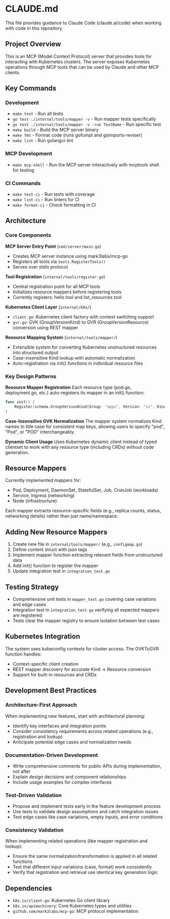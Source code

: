 # CLAUDE.md

This file provides guidance to Claude Code (claude.ai/code) when working with code in this repository.

## Project Overview

This is an MCP (Model Context Protocol) server that provides tools for interacting with Kubernetes clusters. The server exposes Kubernetes operations through MCP tools that can be used by Claude and other MCP clients.

## Key Commands

### Development

- `make test` - Run all tests
- `go test ./internal/tools/mapper -v` - Run mapper tests specifically
- `go test ./internal/tools/mapper -v -run TestName` - Run specific test
- `make build` - Build the MCP server binary
- `make fmt` - Format code (runs gofumpt and goimports-reviser)
- `make lint` - Run golangci-lint

### MCP Development

- `make mcp-shell` - Run the MCP server interactively with mcptools shell for testing

### CI Commands

- `make test-ci` - Run tests with coverage
- `make lint-ci` - Run linters for CI
- `make format-ci` - Check formatting in CI

## Architecture

### Core Components

**MCP Server Entry Point** (`cmd/server/main.go`)

- Creates MCP server instance using mark3labs/mcp-go
- Registers all tools via `tools.RegisterTools()`
- Serves over stdio protocol

**Tool Registration** (`internal/tools/register.go`)

- Central registration point for all MCP tools
- Initializes resource mappers before registering tools
- Currently registers: hello tool and list_resources tool

**Kubernetes Client Layer** (`internal/k8s/`)

- `client.go`: Kubernetes client factory with context switching support
- `gvr.go`: GVK (GroupVersionKind) to GVR (GroupVersionResource) conversion using REST mapper

**Resource Mapping System** (`internal/tools/mapper/`)

- Extensible system for converting Kubernetes unstructured resources into structured output
- Case-insensitive Kind lookup with automatic normalization
- Auto-registration via init() functions in individual resource files

### Key Design Patterns

**Resource Mapper Registration**
Each resource type (pod.go, deployment.go, etc.) auto-registers its mapper in an init() function:

```go
func init() {
    Register(schema.GroupVersionKind{Group: "apps", Version: "v1", Kind: "Deployment"}, mapDeploymentResource)
}
```

**Case-Insensitive GVK Normalization**
The mapper system normalizes Kind names to title case for consistent map keys, allowing users to specify "pod", "Pod", or "POD" interchangeably.

**Dynamic Client Usage**
Uses Kubernetes dynamic client instead of typed clientset to work with any resource type (including CRDs) without code generation.

## Resource Mappers

Currently implemented mappers for:

- Pod, Deployment, DaemonSet, StatefulSet, Job, CronJob (workloads)
- Service, Ingress (networking)
- Node (infrastructure)

Each mapper extracts resource-specific fields (e.g., replica counts, status, networking details) rather than just name/namespace.

## Adding New Resource Mappers

1. Create new file in `internal/tools/mapper/` (e.g., `configmap.go`)
2. Define content struct with json tags
3. Implement mapper function extracting relevant fields from unstructured data
4. Add init() function to register the mapper
5. Update integration test in `integration_test.go`

## Testing Strategy

- Comprehensive unit tests in `mapper_test.go` covering case variations and edge cases
- Integration test in `integration_test.go` verifying all expected mappers are registered
- Tests clear the mapper registry to ensure isolation between test cases

## Kubernetes Integration

The system uses kubeconfig contexts for cluster access. The GVKToGVR function handles:

- Context-specific client creation
- REST mapper discovery for accurate Kind → Resource conversion
- Support for built-in resources and CRDs

## Development Best Practices

### Architecture-First Approach

When implementing new features, start with architectural planning:

- Identify key interfaces and integration points
- Consider consistency requirements across related operations (e.g., registration and lookup)
- Anticipate potential edge cases and normalization needs

### Documentation-Driven Development

- Write comprehensive comments for public APIs during implementation, not after
- Explain design decisions and component relationships
- Include usage examples for complex interfaces

### Test-Driven Validation

- Propose and implement tests early in the feature development process
- Use tests to validate design assumptions and catch integration issues
- Test edge cases like case variations, empty inputs, and error conditions

### Consistency Validation

When implementing related operations (like mapper registration and lookup):

- Ensure the same normalization/transformation is applied in all related functions
- Test that different input variations (case, format) work consistently
- Verify that registration and retrieval use identical key generation logic

## Dependencies

- `k8s.io/client-go`: Kubernetes Go client library
- `k8s.io/apimachinery`: Core Kubernetes types and utilities
- `github.com/mark3labs/mcp-go`: MCP protocol implementation
